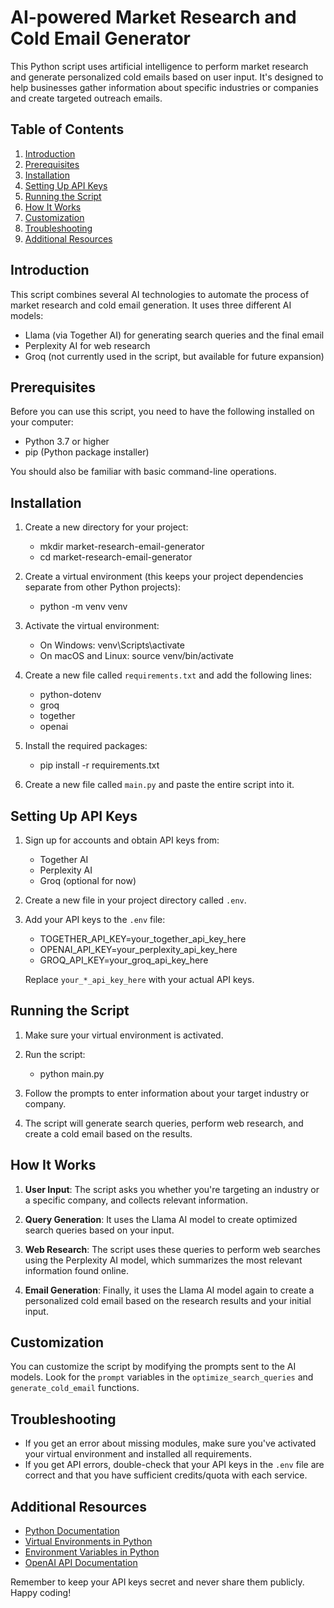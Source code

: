 # AI-powered Market Research and Cold Email Generator

This Python script uses artificial intelligence to perform market research and generate personalized cold emails based on user input. It's designed to help businesses gather information about specific industries or companies and create targeted outreach emails.

## Table of Contents

1. [Introduction](#introduction)
2. [Prerequisites](#prerequisites)
3. [Installation](#installation)
4. [Setting Up API Keys](#setting-up-api-keys)
5. [Running the Script](#running-the-script)
6. [How It Works](#how-it-works)
7. [Customization](#customization)
8. [Troubleshooting](#troubleshooting)
9. [Additional Resources](#additional-resources)

## Introduction

This script combines several AI technologies to automate the process of market research and cold email generation. It uses three different AI models:

- Llama (via Together AI) for generating search queries and the final email
- Perplexity AI for web research
- Groq (not currently used in the script, but available for future expansion)

## Prerequisites

Before you can use this script, you need to have the following installed on your computer:

- Python 3.7 or higher
- pip (Python package installer)

You should also be familiar with basic command-line operations.

## Installation

1. Create a new directory for your project:
   - mkdir market-research-email-generator
   - cd market-research-email-generator

2. Create a virtual environment (this keeps your project dependencies separate from other Python projects):
   - python -m venv venv

3. Activate the virtual environment:
   - On Windows: venv\Scripts\activate
   - On macOS and Linux: source venv/bin/activate

4. Create a new file called `requirements.txt` and add the following lines:
   - python-dotenv
   - groq
   - together
   - openai

5. Install the required packages:
   - pip install -r requirements.txt

6. Create a new file called `main.py` and paste the entire script into it.

## Setting Up API Keys

1. Sign up for accounts and obtain API keys from:
   - Together AI
   - Perplexity AI
   - Groq (optional for now)

2. Create a new file in your project directory called `.env`.

3. Add your API keys to the `.env` file:
   - TOGETHER_API_KEY=your_together_api_key_here
   - OPENAI_API_KEY=your_perplexity_api_key_here
   - GROQ_API_KEY=your_groq_api_key_here

   Replace `your_*_api_key_here` with your actual API keys.

## Running the Script

1. Make sure your virtual environment is activated.

2. Run the script:
   - python main.py

3. Follow the prompts to enter information about your target industry or company.

4. The script will generate search queries, perform web research, and create a cold email based on the results.

## How It Works

1. **User Input**: The script asks you whether you're targeting an industry or a specific company, and collects relevant information.

2. **Query Generation**: It uses the Llama AI model to create optimized search queries based on your input.

3. **Web Research**: The script uses these queries to perform web searches using the Perplexity AI model, which summarizes the most relevant information found online.

4. **Email Generation**: Finally, it uses the Llama AI model again to create a personalized cold email based on the research results and your initial input.

## Customization

You can customize the script by modifying the prompts sent to the AI models. Look for the `prompt` variables in the `optimize_search_queries` and `generate_cold_email` functions.

## Troubleshooting

- If you get an error about missing modules, make sure you've activated your virtual environment and installed all requirements.
- If you get API errors, double-check that your API keys in the `.env` file are correct and that you have sufficient credits/quota with each service.

## Additional Resources

- [Python Documentation](https://docs.python.org/3/)
- [Virtual Environments in Python](https://docs.python.org/3/tutorial/venv.html)
- [Environment Variables in Python](https://docs.python.org/3/library/os.html#os.environ)
- [OpenAI API Documentation](https://platform.openai.com/docs/api-reference)

Remember to keep your API keys secret and never share them publicly. Happy coding!
